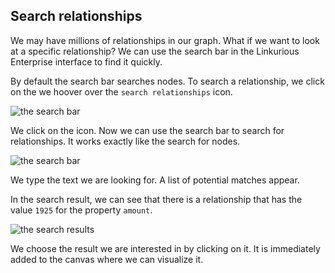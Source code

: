 ## Search relationships

We may have millions of relationships in our graph. What if we want to look at a specific relationship? We can use the search bar in the Linkurious Enterprise interface to find it quickly.

By default the search bar searches nodes. To search a relationship, we click on the we hoover over the ```search relationships``` icon.

![the search bar](https://dl.dropboxusercontent.com/s/no2gsgaooco5pec/20.png?dl=0)

We click on the icon. Now we can use the search bar to search for relationships. It works exactly like the search for nodes.

![the search bar](https://dl.dropboxusercontent.com/s/vfaoml8l3amd1l2/21.png?dl=0)

We type the text we are looking for. A list of potential matches appear.

In the search result, we can see that there is a relationship that has the value ```1925``` for the property ```amount```.

![the search results](https://dl.dropboxusercontent.com/s/58pntso1zkuf4gk/67.png?dl=0)

We choose the result we are interested in by clicking on it. It is immediately added to the canvas where we can visualize it.
